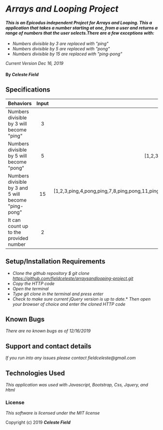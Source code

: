 # _Arrays and Looping Project_

#### _This is an Epicodus independent Project for Arrays and Looping. This a application that takes a number starting at one, from a user and returns a range of numbers that the user selects.There are a few exceptions with:_
* _Numbers divisible by 3 are replaced with "ping"_
* _Numbers divisible by 5 are replaced with "pong"_
* _Numbers divisible by 15 are replaced with "ping-pong"_


_Current Version Dec 16, 2019_

#### By _**Celeste Field**_

## Specifications 

|    Behaviors   |   Input      |    Output    |
| :------------- | :----------: | -----------: |
|Numbers divisible by 3 will become "ping"| 3 | [1,2,ping]
|Numbers divisible by 5 will become "pong"| 5 | [1,2,3,ping,4,pong]|
|Numbers divisible by 3 and 5 will become "ping-pong"| 15 | [1,2,3,ping,4,pong,ping,7,8,ping,pong,11,ping,13,14,ping-pong]|
|It can count up to the provided number| 2 | [1,2]|


## Setup/Installation Requirements

* _Clone the github repository $ git clone https://github.com/fieldceleste/arraysandlooping-project.git_
* _Copy the HTTP code_
* _Open the terminal_
* _Type git clone in the terminal and press enter_
* _Check to make sure current jQuery version is up to date._* _Then open your browser of choice and enter the cloned HTTP code_

## Known Bugs

_There are no known bugs as of 12/16/2019_

## Support and contact details

_If you run into any issues please contact fieldceleste@gmail.com_

## Technologies Used

_This application was used with Javascript, Bootstrap, Css, Jquery, and Html_

### License

*This software is licensed under the MIT license*

Copyright (c) 2019 **_Celeste Field_**
